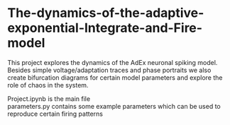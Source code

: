 # The-dynamics-of-the-adaptive-exponential-Integrate-and-Fire-model

This project explores the dynamics of the AdEx neuronal spiking model. 
Besides simple voltage/adaptation traces and phase portraits we also create bifurcation diagrams for certain model parameters and explore the role of chaos in the system.

Project.ipynb is the main file <br>
parameters.py contains some example parameters which can be used to reproduce certain firing patterns
